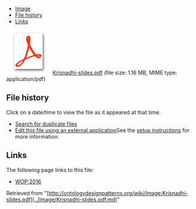 * [Image](../Image/Krisnadhi-slides.pdf.md#file)
* [File history](../Image/Krisnadhi-slides.pdf.md#filehistory)
* [Links](../Image/Krisnadhi-slides.pdf.md#filelinks)

[![](../skins/common/images/icons/fileicon-pdf.png)](../Image/Krisnadhi-slides.pdf.md "Krisnadhi-slides.pdf")
[Krisnadhi-slides.pdf](../images/5/54/Krisnadhi-slides.pdf "Krisnadhi-slides.pdf")‎  (file size: 1.16 MB, MIME type: application/pdf)





## File history

Click on a date/time to view the file as it appeared at that time.



  
* [Search for duplicate files](http://ontologydesignpatterns.org/wiki/Special:FileDuplicateSearch/Krisnadhi-slides.pdf "Special:FileDuplicateSearch/Krisnadhi-slides.pdf")
* [Edit this file using an external application](http://ontologydesignpatterns.org/wiki/index.php?title=Image:Krisnadhi-slides.pdf&action=edit&externaledit=true&mode=file "Image:Krisnadhi-slides.pdf")See the [setup instructions](http://www.mediawiki.org/wiki/Manual:External_editors "http://www.mediawiki.org/wiki/Manual:External_editors") for more information.

## Links



The following page links to this file:


* [WOP:2016](../WOP/2016.1.md "WOP:2016")


Retrieved from "[http://ontologydesignpatterns.org/wiki/Image:Krisnadhi-slides.pdf](../Image/Krisnadhi-slides.pdf.md)"